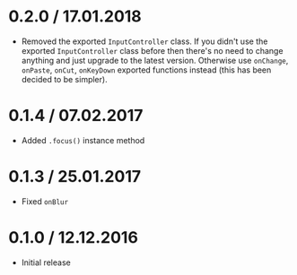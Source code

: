 0.2.0 / 17.01.2018
==================

  * Removed the exported `InputController` class. If you didn't use the exported `InputController` class before then there's no need to change anything and just upgrade to the latest version. Otherwise use `onChange`, `onPaste`, `onCut`, `onKeyDown` exported functions instead (this has been decided to be simpler).

0.1.4 / 07.02.2017
==================

  * Added `.focus()` instance method

0.1.3 / 25.01.2017
==================

  * Fixed `onBlur`

0.1.0 / 12.12.2016
==================

  * Initial release
